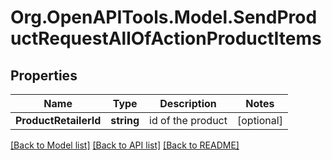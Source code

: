 # Org.OpenAPITools.Model.SendProductRequestAllOfActionProductItems

## Properties

Name | Type | Description | Notes
------------ | ------------- | ------------- | -------------
**ProductRetailerId** | **string** | id of the product | [optional] 

[[Back to Model list]](../README.md#documentation-for-models) [[Back to API list]](../README.md#documentation-for-api-endpoints) [[Back to README]](../README.md)

